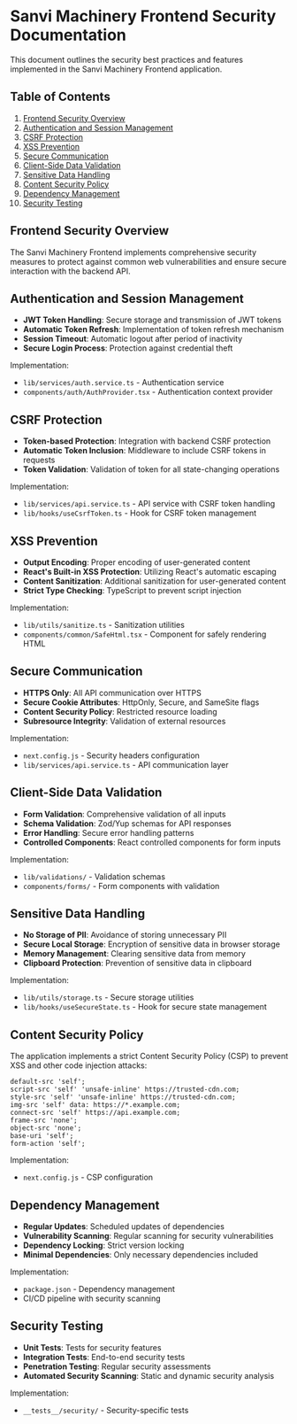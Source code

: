 # Sanvi Machinery Frontend Security Documentation

This document outlines the security best practices and features implemented in the Sanvi Machinery Frontend application.

## Table of Contents

1. [Frontend Security Overview](#frontend-security-overview)
2. [Authentication and Session Management](#authentication-and-session-management)
3. [CSRF Protection](#csrf-protection)
4. [XSS Prevention](#xss-prevention)
5. [Secure Communication](#secure-communication)
6. [Client-Side Data Validation](#client-side-data-validation)
7. [Sensitive Data Handling](#sensitive-data-handling)
8. [Content Security Policy](#content-security-policy)
9. [Dependency Management](#dependency-management)
10. [Security Testing](#security-testing)

## Frontend Security Overview

The Sanvi Machinery Frontend implements comprehensive security measures to protect against common web vulnerabilities and ensure secure interaction with the backend API.

## Authentication and Session Management

- **JWT Token Handling**: Secure storage and transmission of JWT tokens
- **Automatic Token Refresh**: Implementation of token refresh mechanism
- **Session Timeout**: Automatic logout after period of inactivity
- **Secure Login Process**: Protection against credential theft

Implementation:
- `lib/services/auth.service.ts` - Authentication service
- `components/auth/AuthProvider.tsx` - Authentication context provider

## CSRF Protection

- **Token-based Protection**: Integration with backend CSRF protection
- **Automatic Token Inclusion**: Middleware to include CSRF tokens in requests
- **Token Validation**: Validation of token for all state-changing operations

Implementation:
- `lib/services/api.service.ts` - API service with CSRF token handling
- `lib/hooks/useCsrfToken.ts` - Hook for CSRF token management

## XSS Prevention

- **Output Encoding**: Proper encoding of user-generated content
- **React's Built-in XSS Protection**: Utilizing React's automatic escaping
- **Content Sanitization**: Additional sanitization for user-generated content
- **Strict Type Checking**: TypeScript to prevent script injection

Implementation:
- `lib/utils/sanitize.ts` - Sanitization utilities
- `components/common/SafeHtml.tsx` - Component for safely rendering HTML

## Secure Communication

- **HTTPS Only**: All API communication over HTTPS
- **Secure Cookie Attributes**: HttpOnly, Secure, and SameSite flags
- **Content Security Policy**: Restricted resource loading
- **Subresource Integrity**: Validation of external resources

Implementation:
- `next.config.js` - Security headers configuration
- `lib/services/api.service.ts` - API communication layer

## Client-Side Data Validation

- **Form Validation**: Comprehensive validation of all inputs
- **Schema Validation**: Zod/Yup schemas for API responses
- **Error Handling**: Secure error handling patterns
- **Controlled Components**: React controlled components for form inputs

Implementation:
- `lib/validations/` - Validation schemas
- `components/forms/` - Form components with validation

## Sensitive Data Handling

- **No Storage of PII**: Avoidance of storing unnecessary PII
- **Secure Local Storage**: Encryption of sensitive data in browser storage
- **Memory Management**: Clearing sensitive data from memory
- **Clipboard Protection**: Prevention of sensitive data in clipboard

Implementation:
- `lib/utils/storage.ts` - Secure storage utilities
- `lib/hooks/useSecureState.ts` - Hook for secure state management

## Content Security Policy

The application implements a strict Content Security Policy (CSP) to prevent XSS and other code injection attacks:

```
default-src 'self';
script-src 'self' 'unsafe-inline' https://trusted-cdn.com;
style-src 'self' 'unsafe-inline' https://trusted-cdn.com;
img-src 'self' data: https://*.example.com;
connect-src 'self' https://api.example.com;
frame-src 'none';
object-src 'none';
base-uri 'self';
form-action 'self';
```

Implementation:
- `next.config.js` - CSP configuration

## Dependency Management

- **Regular Updates**: Scheduled updates of dependencies
- **Vulnerability Scanning**: Regular scanning for security vulnerabilities
- **Dependency Locking**: Strict version locking
- **Minimal Dependencies**: Only necessary dependencies included

Implementation:
- `package.json` - Dependency management
- CI/CD pipeline with security scanning

## Security Testing

- **Unit Tests**: Tests for security features
- **Integration Tests**: End-to-end security tests
- **Penetration Testing**: Regular security assessments
- **Automated Security Scanning**: Static and dynamic security analysis

Implementation:
- `__tests__/security/` - Security-specific tests
